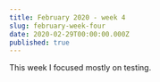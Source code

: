 ```yaml
---
title: February 2020 - week 4
slug: february-week-four
date: 2020-02-29T00:00:00.000Z
published: true
---
```

This week I focused mostly on testing.
